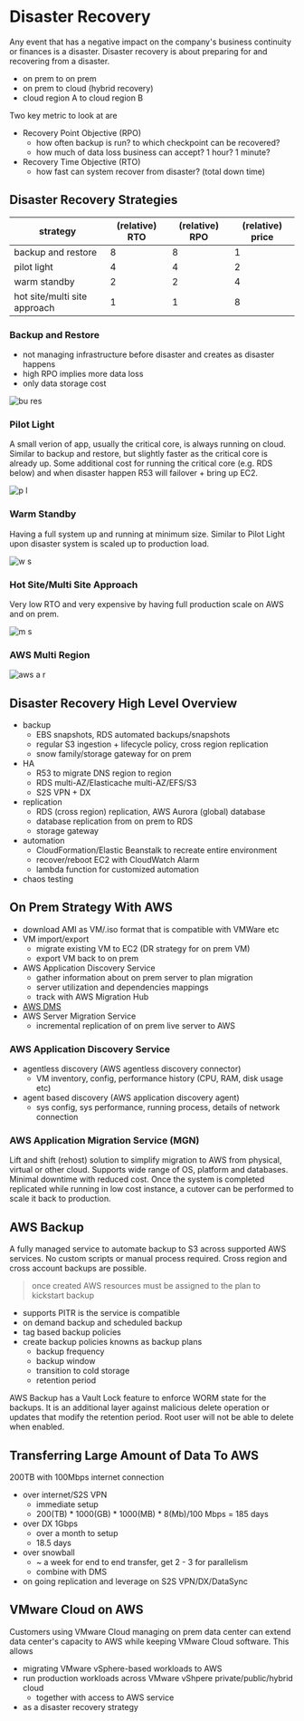 # Disaster Recovery

Any event that has a negative impact on the company's business continuity or
finances is a disaster. Disaster recovery is about preparing for and recovering
from a disaster.

- on prem to on prem
- on prem to cloud (hybrid recovery)
- cloud region A to cloud region B

Two key metric to look at are

- Recovery Point Objective (RPO)
  - how often backup is run? to which checkpoint can be recovered?
  - how much of data loss business can accept? 1 hour? 1 minute?
- Recovery Time Objective (RTO)
  - how fast can system recover from disaster? (total down time)

## Disaster Recovery Strategies

| strategy | (relative) RTO | (relative) RPO | (relative) price |
|-|-|-|-|
| backup and restore | 8 | 8 | 1 |
| pilot light | 4 | 4 | 2 |
| warm standby | 2 | 2 | 4 |
| hot site/multi site approach | 1 | 1 | 8 |

### Backup and Restore

- not managing infrastructure before disaster and creates as disaster happens
- high RPO implies more data loss
- only data storage cost

![bu res](bu-res.PNG)

### Pilot Light

A small verion of app, usually the critical core, is always running on cloud.
Similar to backup and restore, but slightly faster as the critical core is
already up. Some additional cost for running the critical core (e.g. RDS below)
and when disaster happen R53 will failover + bring up EC2.

![p l](p-l.PNG)

### Warm Standby

Having a full system up and running at minimum size. Similar to Pilot Light
upon disaster system is scaled up to production load.

![w s](w-s.PNG)

### Hot Site/Multi Site Approach

Very low RTO and very expensive by having full production scale on AWS and on
prem.

![m s](m-s.PNG)

### AWS Multi Region

![aws a r](aws-a-r.PNG)

## Disaster Recovery High Level Overview

- backup
  - EBS snapshots, RDS automated backups/snapshots
  - regular S3 ingestion + lifecycle policy, cross region replication
  - snow family/storage gateway for on prem
- HA
  - R53 to migrate DNS region to region
  - RDS multi-AZ/Elasticache multi-AZ/EFS/S3
  - S2S VPN + DX
- replication
  - RDS (cross region) replication, AWS Aurora (global) database
  - database replication from on prem to RDS
  - storage gateway
- automation
  - CloudFormation/Elastic Beanstalk to recreate entire environment
  - recover/reboot EC2 with CloudWatch Alarm
  - lambda function for customized automation
- chaos testing

## On Prem Strategy With AWS

- download AMI as VM/.iso format that is compatible with VMWare etc
- VM import/export
  - migrate existing VM to EC2 (DR strategy for on prem VM)
  - export VM back to on prem
- AWS Application Discovery Service
  - gather information about on prem server to plan migration
  - server utilization and dependencies mappings
  - track with AWS Migration Hub
- [AWS DMS](database.md#database-migration-service)
- AWS Server Migration Service
  - incremental replication of on prem live server to AWS

### AWS Application Discovery Service

- agentless discovery (AWS agentless discovery connector)
  - VM inventory, config, performance history (CPU, RAM, disk usage etc)
- agent based discovery (AWS application discovery agent)
  - sys config, sys performance, running process, details of network connection

### AWS Application Migration Service (MGN)

Lift and shift (rehost) solution to simplify migration to AWS from physical,
virtual or other cloud. Supports wide range of OS, platform and databases.
Minimal downtime with reduced cost. Once the system is completed replicated
while running in low cost instance, a cutover can be performed to scale it back
to production.

## AWS Backup

A fully managed service to automate backup to S3 across supported AWS services.
No custom scripts or manual process required. Cross region and cross account
backups are possible.

> once created AWS resources must be assigned to the plan to kickstart backup

- supports PITR is the service is compatible
- on demand backup and scheduled backup
- tag based backup policies
- create backup policies knowns as backup plans
  - backup frequency
  - backup window
  - transition to cold storage
  - retention period

AWS Backup has a Vault Lock feature to enforce WORM state for the backups. It
is an additional layer against malicious delete operation or updates that
modify the retention period. Root user will not be able to delete when enabled.

## Transferring Large Amount of Data To AWS

200TB with 100Mbps internet connection

- over internet/S2S VPN
  - immediate setup
  - 200(TB) * 1000(GB) * 1000(MB) * 8(Mb)/100 Mbps = 185 days
- over DX 1Gbps
  - over a month to setup
  - 18.5 days
- over snowball
  - ~ a week for end to end transfer, get 2 - 3 for parallelism
  - combine with DMS
- on going replication and leverage on S2S VPN/DX/DataSync

## VMware Cloud on AWS

Customers using VMware Cloud managing on prem data center can extend data
center's capacity to AWS while keeping VMware Cloud software. This allows

- migrating VMware vSphere-based workloads to AWS
- run production workloads across VMware vShpere private/public/hybrid cloud
  - together with access to AWS service
- as a disaster recovery strategy